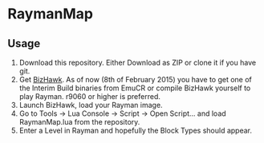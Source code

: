 RaymanMap
=========
## Usage
1. Download this repository. Either Download as ZIP or clone it if you have git.
2. Get [BizHawk](http://tasvideos.org/BizHawk.html). As of now (8th of February 2015) you have to get one of the Interim Build binaries from EmuCR or compile BizHawk yourself to play Rayman. r9060 or higher is preferred.
3. Launch BizHawk, load your Rayman image.
4. Go to Tools -> Lua Console -> Script -> Open Script... and load RaymanMap.lua from the repository.
5. Enter a Level in Rayman and hopefully the Block Types should appear.
